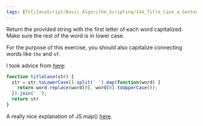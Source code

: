 ```yaml
---
tags: [FCC/JavaScript/Basic_Algorithm_Scripting/144_Title_Case_a_Sentence]
---
```

Return the provided string with the first letter of each word capitalized. Make sure the rest of the word is in lower case.

For the purpose of this exercise, you should also capitalize connecting words like `the` and `of`.

I took advice from [here](https://www.freecodecamp.org/news/three-ways-to-title-case-a-sentence-in-javascript-676a9175eb27):

```js
function titleCase(str) {
  str = str.toLowerCase().split(' ').map(function(word) {
    return word.replace(word[0], word[0].toUpperCase());
  }).join(' ');
  return str
}

```

A really nice explanation of JS.map() [here](https://www.freecodecamp.org/news/javascript-map-how-to-use-the-js-map-function-array-method/).


